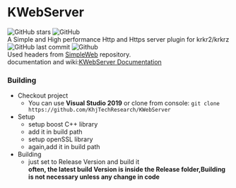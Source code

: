 # KWebServer  
![GitHub stars](https://img.shields.io/github/stars/khjtechresearch/kwebserver?style=plastic)
![GitHub](https://img.shields.io/github/license/khjtechresearch/KWebServer)  
A Simple and High performance Http and Https server plugin for krkr2/krkrz   
![GitHub last commit](https://img.shields.io/github/last-commit/khjtechresearch/kwebserver)
![Github](https://img.shields.io/github/downloads-pre/KhjTechResearch/KWebServer/latest/total)  
Used headers from [SimpleWeb](https://github.com/eidheim/Simple-Web-Server) repository.  
documentation and wiki:[KWebServer Documentation](https://khjtechresearch.github.io/KWebServer/)
### Building
* Checkout project
  * You can use **Visual Studio 2019** or clone from console:
  `git clone https://github.com/KhjTechResearch/KWebServer`
* Setup
  * setup boost C++ library
  * add it in build path
  * setup openSSL library
  * again,add it in build path
* Building
  * just set to Release Version and build it  
**often, the latest build Version is inside the Release folder,Building is not necessary unless any change in code**

